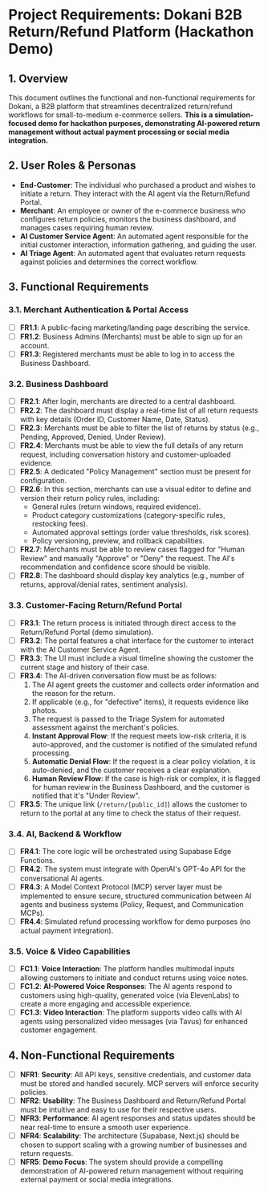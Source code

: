 # Project Requirements: Dokani B2B Return/Refund Platform (Hackathon Demo)

## 1. Overview

This document outlines the functional and non-functional requirements for Dokani, a B2B platform that streamlines decentralized return/refund workflows for small-to-medium e-commerce sellers. **This is a simulation-focused demo for hackathon purposes, demonstrating AI-powered return management without actual payment processing or social media integration.**

## 2. User Roles & Personas

- **End-Customer**: The individual who purchased a product and wishes to initiate a return. They interact with the AI agent via the Return/Refund Portal.
- **Merchant**: An employee or owner of the e-commerce business who configures return policies, monitors the business dashboard, and manages cases requiring human review.
- **AI Customer Service Agent**: An automated agent responsible for the initial customer interaction, information gathering, and guiding the user.
- **AI Triage Agent**: An automated agent that evaluates return requests against policies and determines the correct workflow.

## 3. Functional Requirements

### 3.1. Merchant Authentication & Portal Access
- [ ] **FR1.1**: A public-facing marketing/landing page describing the service.
- [ ] **FR1.2**: Business Admins (Merchants) must be able to sign up for an account.
- [ ] **FR1.3**: Registered merchants must be able to log in to access the Business Dashboard.

### 3.2. Business Dashboard
- [ ] **FR2.1**: After login, merchants are directed to a central dashboard.
- [ ] **FR2.2**: The dashboard must display a real-time list of all return requests with key details (Order ID, Customer Name, Date, Status).
- [ ] **FR2.3**: Merchants must be able to filter the list of returns by status (e.g., Pending, Approved, Denied, Under Review).
- [ ] **FR2.4**: Merchants must be able to view the full details of any return request, including conversation history and customer-uploaded evidence.
- [ ] **FR2.5**: A dedicated "Policy Management" section must be present for configuration.
- [ ] **FR2.6**: In this section, merchants can use a visual editor to define and version their return policy rules, including:
    - General rules (return windows, required evidence).
    - Product category customizations (category-specific rules, restocking fees).
    - Automated approval settings (order value thresholds, risk scores).
    - Policy versioning, preview, and rollback capabilities.
- [ ] **FR2.7**: Merchants must be able to review cases flagged for "Human Review" and manually "Approve" or "Deny" the request. The AI's recommendation and confidence score should be visible.
- [ ] **FR2.8**: The dashboard should display key analytics (e.g., number of returns, approval/denial rates, sentiment analysis).

### 3.3. Customer-Facing Return/Refund Portal
- [ ] **FR3.1**: The return process is initiated through direct access to the Return/Refund Portal (demo simulation).
- [ ] **FR3.2**: The portal features a chat interface for the customer to interact with the AI Customer Service Agent.
- [ ] **FR3.3**: The UI must include a visual timeline showing the customer the current stage and history of their case.
- [ ] **FR3.4**: The AI-driven conversation flow must be as follows:
    1.  The AI agent greets the customer and collects order information and the reason for the return.
    2.  If applicable (e.g., for "defective" items), it requests evidence like photos.
    3.  The request is passed to the Triage System for automated assessment against the merchant's policies.
    4.  **Instant Approval Flow**: If the request meets low-risk criteria, it is auto-approved, and the customer is notified of the simulated refund processing.
    5.  **Automatic Denial Flow**: If the request is a clear policy violation, it is auto-denied, and the customer receives a clear explanation.
    6.  **Human Review Flow**: If the case is high-risk or complex, it is flagged for human review in the Business Dashboard, and the customer is notified that it's "Under Review".
- [ ] **FR3.5**: The unique link (`/return/[public_id]`) allows the customer to return to the portal at any time to check the status of their request.

### 3.4. AI, Backend & Workflow
- [ ] **FR4.1**: The core logic will be orchestrated using Supabase Edge Functions.
- [ ] **FR4.2**: The system must integrate with OpenAI's GPT-4o API for the conversational AI agents.
- [ ] **FR4.3**: A Model Context Protocol (MCP) server layer must be implemented to ensure secure, structured communication between AI agents and business systems (Policy, Request, and Communication MCPs).
- [ ] **FR4.4**: Simulated refund processing workflow for demo purposes (no actual payment integration).

### 3.5. Voice & Video Capabilities
- [ ] **FC1.1**: **Voice Interaction**: The platform handles multimodal inputs allowing customers to initiate and conduct returns using voice notes.
- [ ] **FC1.2**: **AI-Powered Voice Responses**: The AI agents respond to customers using high-quality, generated voice (via ElevenLabs) to create a more engaging and accessible experience.
- [ ] **FC1.3**: **Video Interaction**: The platform supports video calls with AI agents using personalized video messages (via Tavus) for enhanced customer engagement.

## 4. Non-Functional Requirements

- [ ] **NFR1**: **Security**: All API keys, sensitive credentials, and customer data must be stored and handled securely. MCP servers will enforce security policies.
- [ ] **NFR2**: **Usability**: The Business Dashboard and Return/Refund Portal must be intuitive and easy to use for their respective users.
- [ ] **NFR3**: **Performance**: AI agent responses and status updates should be near real-time to ensure a smooth user experience.
- [ ] **NFR4**: **Scalability**: The architecture (Supabase, Next.js) should be chosen to support scaling with a growing number of businesses and return requests.
- [ ] **NFR5**: **Demo Focus**: The system should provide a compelling demonstration of AI-powered return management without requiring external payment or social media integrations. 